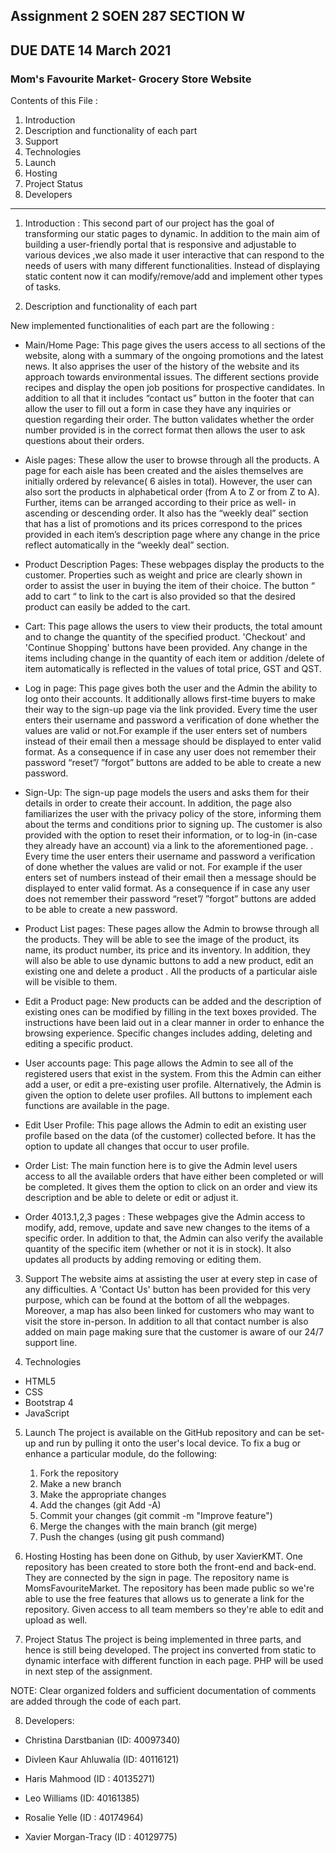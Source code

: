 ## Assignment 2 SOEN 287 SECTION  W ##
## DUE DATE    14 March 2021 ##


### Mom's Favourite Market- Grocery Store Website ###

Contents of this File :
1. Introduction
2. Description and functionality of each part 
3. Support
4. Technologies
5. Launch
6. Hosting
7. Project Status
8. Developers
-----
1. Introduction :
This  second part of our project has the goal of transforming our static pages to dynamic. In addition to the main aim of  building  a user-friendly portal that is responsive and adjustable  to various devices ,we also  made  it user interactive that can respond to the needs of users with many different functionalities. Instead of displaying static content  now it can modify/remove/add and implement other types of tasks.


2. Description and functionality of each part 

New implemented functionalities of each part are the following :

* Main/Home Page: This page gives the users access to all sections of the website, along with a summary of the ongoing promotions and the latest news. It also apprises the user of the history of the website and its approach towards environmental issues. The different sections provide recipes and display the open job positions for prospective candidates. In addition to all that it includes  “contact us”  button in the footer that can allow the user to fill out a form in case they have any inquiries or question regarding their order. The button validates whether the order number provided is in the correct format then allows the user to ask  questions about their orders.

* Aisle pages: These allow the user to browse through all the products. A page for each aisle has been created and the aisles themselves are initially ordered by relevance( 6 aisles in total). However, the user can also sort the products in alphabetical order (from A to Z or from Z to A). Further, items can be arranged according to their price as well- in ascending or descending order. It also has the “weekly deal” section that has a list of promotions and its prices correspond to the prices provided in each item’s description page where any change in the price reflect automatically in the “weekly deal” section.

* Product Description Pages: These webpages display the products to the customer. Properties such as weight and price are clearly shown in order to assist the user in buying the item of their choice. The button “ add to cart “  to link to the cart is also provided so that the desired product can easily be added to the cart.

* Cart: This page allows the users to view their products, the total amount and to change the quantity of the specified product. 'Checkout' and 'Continue Shopping' buttons have been provided. Any change in the items including change in the quantity of each item or addition /delete of item automatically is reflected in the values of total price, GST and QST. 

* Log in page: This page gives both the user and the Admin the ability to log onto their accounts. It additionally allows first-time buyers to make their way to the sign-up page via the link provided. Every time the user enters their username and password a verification of done whether the values are valid or not.For example if the user enters set of numbers instead of their email then a message should be displayed to enter valid format. As  a consequence if in case any user does not  remember their password “reset”/ ”forgot” buttons are added to be able to create a new password.

* Sign-Up: The sign-up page models the users and asks them for their details in order to create their account. In addition, the page also familiarizes the user with the privacy policy of the store, informing them about the terms and conditions prior to signing up. The customer is also provided with the option to reset their information, or to log-in (in-case they already have an account) via a link to the aforementioned page. . Every time the user enters their username and password a verification of done whether the values are valid or not. For example if the user enters set of numbers instead of their email then a message should be displayed to enter valid format. As  a consequence if in case any user does not  remember their password “reset”/ ”forgot” buttons are added to be able to create a new password.

* Product List pages: These pages allow the Admin to browse through all the products. They will be able to see the image of the product, its name, its product number, its price and its inventory. In addition, they will also be able to use dynamic buttons to  add a new product, edit an existing one and delete a product . All the products of a particular aisle will be visible to them.

* Edit a Product page: New products can be added and the description of existing ones can be modified by filling in the text boxes provided. The instructions have been laid out in a clear manner in order to enhance the browsing experience. Specific changes includes adding, deleting and editing a specific product.

* User accounts page: This page allows the Admin to see all of the registered users that exist in the system. From this the Admin can either add a user, or edit a pre-existing user profile. Alternatively, the Admin is given the option to delete user profiles. All buttons to implement each functions are available in the page.

* Edit User Profile: This page allows the Admin to edit an existing user profile based on the data (of the customer) collected before.  It has the option to update all changes that occur to user profile.

* Order List: The main function here is to give the Admin level users access to all the available orders that have either been completed or will be completed. It gives them the option to click on an order and view its description and be able to delete or  edit or adjust it.

* Order 4013.1,2,3 pages : These webpages give the Admin access to modify, add, remove, update and save new changes to the items of a specific order. In addition to that, the Admin can also verify the available quantity of the specific item (whether or not it is in stock). It also updates all products by adding removing or editing them.

3. Support
The website aims at assisting the user at every step in case of any difficulties. A 'Contact Us' button has been provided for this very purpose, which can be found at the bottom of all the webpages. Moreover, a map has also been linked for customers who may want to visit the store in-person. In addition to all that contact number is also added on main page making sure that the customer is aware of our 24/7 support line.

4. Technologies	
* HTML5
* CSS	
* Bootstrap 4
* JavaScript 

5. Launch
The project is available on the GitHub repository and can be set-up and run by pulling it onto the user's local device.
To fix a bug or enhance a particular module, do the following:	
    1. Fork the repository	
    2. Make a new branch	
    3. Make the appropriate changes 	
    4. Add the changes (git Add -A)
    5. Commit your changes (git commit -m "Improve feature")
    6. Merge the changes with the main branch (git merge)
    7. Push the changes (using git push command)


6. Hosting
Hosting has been done on Github, by user XavierKMT. One repository has been created to store both the front-end and back-end. They are connected by the sign in page. The repository name is MomsFavouriteMarket. The repository has been made public so we're able to use the free features that allows us to generate a link for the repository. Given access to all team members so they're able to edit and upload as well.

7. Project Status
The project is being implemented in three parts, and hence is still being developed. The project ins converted from static to dynamic interface with different function in each page. PHP will be used in next step of the assignment.


NOTE:  Clear organized folders and  sufficient documentation of comments are added through the code of each part.

8. Developers:
* Christina Darstbanian (ID: 40097340)

* Divleen Kaur Ahluwalia (ID: 40116121)

* Haris Mahmood (ID : 40135271)

* Leo Williams (ID: 40161385)

* Rosalie Yelle (ID : 40174964)

* Xavier Morgan-Tracy (ID : 40129775)
